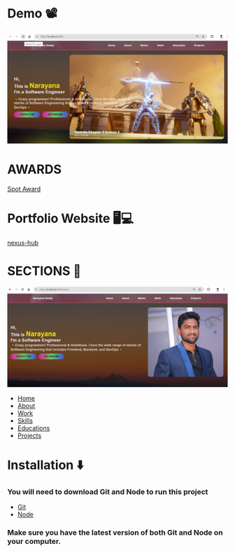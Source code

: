 <h1>Demo 📽</h1>

<img alt="portfolio_webapp" src="https://github.com/Narayana-dev-ai/nexus-hub/blob/main/Portfolio_track_images/HomePage.png"/>

<h1>AWARDS </h1>
<a href="https://github.com/Narayana-dev-ai/nexus-hub/blob/main/Spot%20Award%20-%20Lakkireddy%20Narayana%20Reddy.pdf" alt="spot award">Spot Award</a>

<h1>Portfolio Website 🖥💻</h1>
<a href="https://github.com/Narayana-dev-ai/nexus-hub/blob/main/Portfolio_track_images/20241005125646.mp4">nexus-hub</a>

<h1>SECTIONS 📑</h1>
<img alt="About" src="https://github.com/Narayana-dev-ai/nexus-hub/blob/main/Portfolio_track_images/about.png"/>
<ul>
  <li><a href="https://github.com/Narayana-dev-ai/nexus-hub/blob/main/Portfolio_track_images/HomePage.png" alt="Home">Home</a></li>
  <li><a href="https://github.com/Narayana-dev-ai/nexus-hub/blob/main/Portfolio_track_images/about.png" alt="About">About</a></li>
  <li><a href="https://github.com/Narayana-dev-ai/nexus-hub/blob/main/Portfolio_track_images/Work.png" alt="Work">Work</a></li>
  <li><a href="https://github.com/Narayana-dev-ai/nexus-hub/blob/main/Portfolio_track_images/skill-10-05 131551.png" alt="skills">Skills</a></li>
  <li><a href="https://github.com/Narayana-dev-ai/nexus-hub/blob/main/Portfolio_track_images/Educations.png" alt="Education">Educations</a></li>
  <li><a href="https://github.com/Narayana-dev-ai/nexus-hub/blob/main/Portfolio_track_images/project%20details.png" alt="Projects">Projects</a></li>
</ul>

<h1>Installation ⬇️</h1>
<h3>You will need to download Git and Node to run this project</h3>
<ul>
  <li><a href="https://git-scm.com/downloads">Git</a></li>
  <li><a href="https://nodejs.org/en/download/package-manager">Node</a></li>
</ul>
<h3>Make sure you have the latest version of both Git and Node on your computer.</h3>
